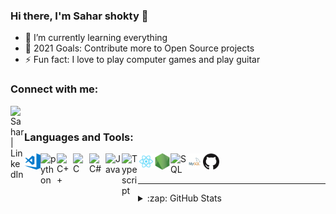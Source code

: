 ### Hi there, I'm Sahar shokty 👋

- 🌱 I’m currently learning everything
- 🥅 2021 Goals: Contribute more to Open Source projects
- ⚡ Fun fact: I love to play computer games and play guitar


### Connect with me:

[<img align="left" alt="Sahar | LinkedIn" width="22px" src="https://cdn.jsdelivr.net/npm/simple-icons@v3/icons/linkedin.svg" />][linkedin]
<br />

### Languages and Tools:

<img align="left" alt="Visual Studio Code" width="26px" src="https://raw.githubusercontent.com/github/explore/80688e429a7d4ef2fca1e82350fe8e3517d3494d/topics/visual-studio-code/visual-studio-code.png" />
<img align="left" alt="python" width="26px" src="https://www.python.org/static/opengraph-icon-200x200.png" >
<img align="left" alt="C++" width="26px" src="https://upload.wikimedia.org/wikipedia/commons/thumb/1/18/ISO_C%2B%2B_Logo.svg/1024px-ISO_C%2B%2B_Logo.svg.png" >
<img align="left" alt="C" width="26px" src="https://previews.123rf.com/images/sublayer/sublayer1505/sublayer150500001/40823583-c-letter-c-c-letter-c-icon-c-symbol-c-letter-icon-c-letter-symbol.jpg" >
<img align="left" alt="C#" width="26px" src="https://upload.wikimedia.org/wikipedia/commons/thumb/0/0d/C_Sharp_wordmark.svg/1200px-C_Sharp_wordmark.svg.png" >
<img align="left" alt="Java" width="26px" src="https://upload.wikimedia.org/wikipedia/en/thumb/3/30/Java_programming_language_logo.svg/1200px-Java_programming_language_logo.svg.png" >
<img align="left" alt="Typescript" width="26px" src="https://miro.medium.com/max/300/1*RmhCkNR30Ecf6xox3GrOlw.png" >
<img align="left" alt="React" width="26px" src="https://raw.githubusercontent.com/github/explore/80688e429a7d4ef2fca1e82350fe8e3517d3494d/topics/react/react.png" />
<img align="left" alt="Node.js" width="26px" src="https://raw.githubusercontent.com/github/explore/80688e429a7d4ef2fca1e82350fe8e3517d3494d/topics/nodejs/nodejs.png" />
<img align="left" alt="SQL" width="26px" src="https://image.flaticon.com/icons/png/512/29/29165.png" />
<img align="left" alt="MySQL" width="26px" src="https://raw.githubusercontent.com/github/explore/80688e429a7d4ef2fca1e82350fe8e3517d3494d/topics/mysql/mysql.png" />
<img align="left" alt="GitHub" width="26px" src="https://raw.githubusercontent.com/github/explore/78df643247d429f6cc873026c0622819ad797942/topics/github/github.png" />
<br />
<br />

---

<details>
  <summary>:zap: GitHub Stats</summary>

  <img align="left" alt="shokty GitHub Stats" src="https://github-readme-stats.vercel.app/api?username=shokty&show_icons=true&theme=radical" />

</details>

[linkedin]: https://www.linkedin.com/in/sahar-shokty-6b6874188/
